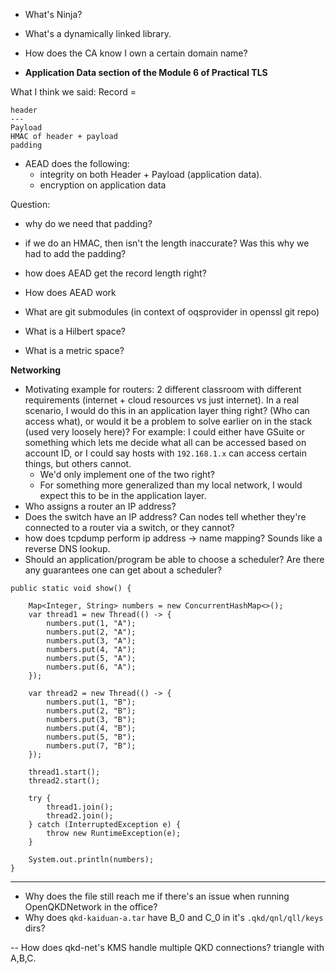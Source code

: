 - What's Ninja?
- What's a dynamically linked library.
- How does the CA know I own a certain domain name?

- **Application Data section of the Module 6 of Practical TLS**

What I think we said:
Record =
```
header
---
Payload
HMAC of header + payload
padding
```
- AEAD does the following:
	- integrity on both Header + Payload (application data).
	- encryption on application data

Question:
- why do we need that padding?
- if we do an HMAC, then isn't the length inaccurate? Was this why we had to add the padding?
- how does AEAD get the record length right?
- How does AEAD work


- What are git submodules (in context of oqsprovider in openssl git repo)
- What is a Hilbert space?
- What is a metric space?


**Networking**
- Motivating example for routers: 2 different classroom with different requirements (internet + cloud resources vs just internet). In a real scenario, I would do this in an application layer thing right? (Who can access what), or would it be a problem to solve earlier on in the stack (used very loosely here)? For example: I could either have GSuite or something which lets me decide what all can be accessed based on account ID, or I could say hosts with `192.168.1.x` can access certain things, but others cannot. 
	- We'd only implement one of the two right?
	- For something more generalized than my local network, I would expect this to be in the application layer.
- Who assigns a router an IP address?
- Does the switch have an IP address? Can nodes tell whether they're connected to a router via a switch, or they cannot?
- how does tcpdump perform ip address -> name mapping? Sounds like a reverse DNS lookup.
- Should an application/program be able to choose a scheduler? Are there any guarantees one can get about a scheduler?

```
public static void show() {  
  
    Map<Integer, String> numbers = new ConcurrentHashMap<>();  
    var thread1 = new Thread(() -> {  
        numbers.put(1, "A");  
        numbers.put(2, "A");  
        numbers.put(3, "A");  
        numbers.put(4, "A");  
        numbers.put(5, "A");  
        numbers.put(6, "A");  
    });  
  
    var thread2 = new Thread(() -> {  
        numbers.put(1, "B");  
        numbers.put(2, "B");  
        numbers.put(3, "B");  
        numbers.put(4, "B");  
        numbers.put(5, "B");  
        numbers.put(7, "B");  
    });  
  
    thread1.start();  
    thread2.start();  
  
    try {  
        thread1.join();  
        thread2.join();  
    } catch (InterruptedException e) {  
        throw new RuntimeException(e);  
    }  
  
    System.out.println(numbers);  
}
```
---

- Why does the file still reach me if there's an issue when running OpenQKDNetwork in the office?
- Why does `qkd-kaiduan-a.tar` have B_0 and C_0 in it's `.qkd/qnl/qll/keys` dirs?

--
How does qkd-net's KMS handle multiple QKD connections? triangle with A,B,C.
